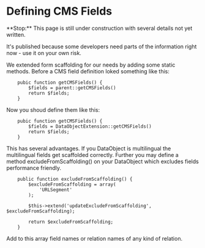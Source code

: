 # Defining CMS Fields

<div class="warning" markdown='1'>
**Stop:** This page is still under construction with several details not yet written.

It's published because some developers need parts of the information right now - use it on your own risk. 
</div>
We extended form scaffolding for our needs by adding some static methods. Before a CMS field definition loked something like this:
        
        pubic function getCMSFields() {
            $fields = parent::getCMSFields()
            return $fields;
        }

Now you shoud define them like this:

        pubic function getCMSFields() {
            $fields = DataObjectExtension::getCMSFields()
            return $fields;
        }

This has several advantages. If you DataObject is multilingual the multilingual fields get scaffolded correctly. Further you may define a method excludeFromScaffolding() on your DataObject which excludes fields performance friendly.

        public function excludeFromScaffolding() {
            $excludeFromScaffolding = array(
                'URLSegment'
            );

            $this->extend('updateExcludeFromScaffolding', $excludeFromScaffolding);

            return $excludeFromScaffolding;
        }

Add to this array field names or relation names of any kind of relation.
